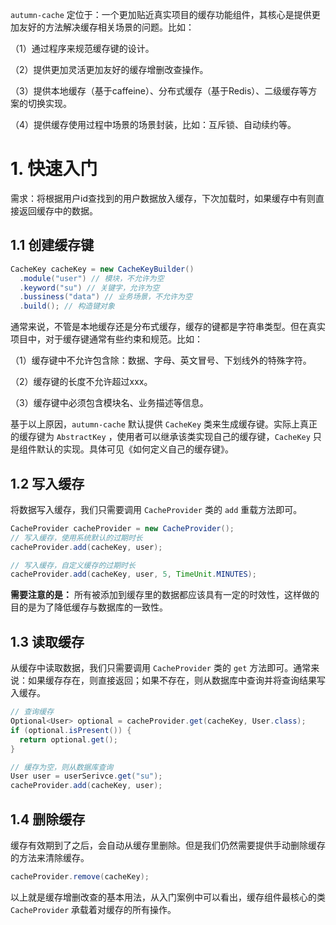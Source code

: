 `autumn-cache` 定位于：一个更加贴近真实项目的缓存功能组件，其核心是提供更加友好的方法解决缓存相关场景的问题。比如：

（1）通过程序来规范缓存键的设计。

（2）提供更加灵活更加友好的缓存增删改查操作。

（3）提供本地缓存（基于caffeine）、分布式缓存（基于Redis）、二级缓存等方案的切换实现。

（4）提供缓存使用过程中场景的场景封装，比如：互斥锁、自动续约等。

# 1. 快速入门

需求：将根据用户id查找到的用户数据放入缓存，下次加载时，如果缓存中有则直接返回缓存中的数据。

## 1.1 创建缓存键

```java
CacheKey cacheKey = new CacheKeyBuilder()
  .module("user") // 模块，不允许为空
  .keyword("su") // 关键字，允许为空
  .bussiness("data") // 业务场景，不允许为空
  .build(); // 构造键对象
```

通常来说，不管是本地缓存还是分布式缓存，缓存的键都是字符串类型。但在真实项目中，对于缓存键通常有些约束和规范。比如：

（1）缓存键中不允许包含除：数据、字母、英文冒号、下划线外的特殊字符。

（2）缓存键的长度不允许超过xxx。

（3）缓存键中必须包含模块名、业务描述等信息。

基于以上原因，`autumn-cache` 默认提供 `CacheKey` 类来生成缓存键。实际上真正的缓存键为 `AbstractKey` ，使用者可以继承该类实现自己的缓存键，`CacheKey` 只是组件默认的实现。具体可见《如何定义自己的缓存键》。

## 1.2 写入缓存

将数据写入缓存，我们只需要调用 `CacheProvider` 类的 `add` 重载方法即可。

```java
CacheProvider cacheProvider = new CacheProvider();
// 写入缓存，使用系统默认的过期时长
cacheProvider.add(cacheKey, user);

// 写入缓存，自定义缓存的过期时长
cacheProvider.add(cacheKey, user, 5, TimeUnit.MINUTES);
```

**需要注意的是：** 所有被添加到缓存里的数据都应该具有一定的时效性，这样做的目的是为了降低缓存与数据库的一致性。

## 1.3 读取缓存

从缓存中读取数据，我们只需要调用 `CacheProvider` 类的 `get` 方法即可。通常来说：如果缓存存在，则直接返回；如果不存在，则从数据库中查询并将查询结果写入缓存。

```java
// 查询缓存
Optional<User> optional = cacheProvider.get(cacheKey, User.class);
if (optional.isPresent()) {
  return optional.get();
}

// 缓存为空，则从数据库查询
User user = userSerivce.get("su");
cacheProvider.add(cacheKey, user);
```

## 1.4 删除缓存

缓存有效期到了之后，会自动从缓存里删除。但是我们仍然需要提供手动删除缓存的方法来清除缓存。

```java
cacheProvider.remove(cacheKey);
```

以上就是缓存增删改查的基本用法，从入门案例中可以看出，缓存组件最核心的类 `CacheProvider` 承载着对缓存的所有操作。

